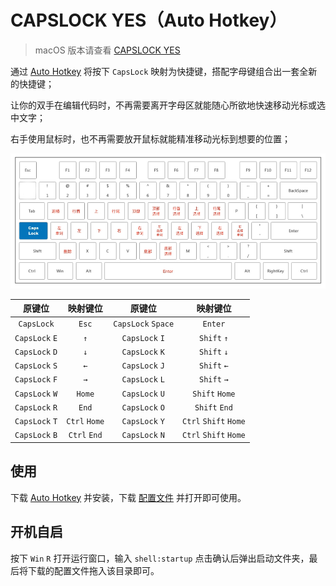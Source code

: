 # CAPSLOCK YES（Auto Hotkey）

> macOS 版本请查看 [CAPSLOCK YES](https://github.com/lianginx/capslock-yes)

通过 [Auto Hotkey](https://www.autohotkey.com/) 将按下 `CapsLock` 映射为快捷键，搭配字母键组合出一套全新的快捷键；

让你的双手在编辑代码时，不再需要离开字母区就能随心所欲地快速移动光标或选中文字；

右手使用鼠标时，也不再需要放开鼠标就能精准移动光标到想要的位置；

![key-bitmap](assets/key-bitmap.jpg)

|     原键位     |   映射键位    |       原键位       |       映射键位        |
| :------------: | :-----------: | :----------------: | :-------------------: |
|   `CapsLock`   |     `Esc`     | `CapsLock` `Space` |        `Enter`        |
| `CapsLock` `E` |      `↑`      |   `CapsLock` `I`   |      `Shift` `↑`      |
| `CapsLock` `D` |      `↓`      |   `CapsLock` `K`   |      `Shift` `↓`      |
| `CapsLock` `S` |      `←`      |   `CapsLock` `J`   |      `Shift` `←`      |
| `CapsLock` `F` |      `→`      |   `CapsLock` `L`   |      `Shift` `→`      |
| `CapsLock` `W` |    `Home`     |   `CapsLock` `U`   |    `Shift` `Home`     |
| `CapsLock` `R` |     `End`     |   `CapsLock` `O`   |     `Shift` `End`     |
| `CapsLock` `T` | `Ctrl` `Home` |   `CapsLock` `Y`   | `Ctrl` `Shift` `Home` |
| `CapsLock` `B` | `Ctrl` `End`  |   `CapsLock` `N`   | `Ctrl` `Shift` `Home` |

## 使用

下载 [Auto Hotkey](https://www.autohotkey.com/) 并安装，下载 [配置文件](capslock-yes.ahk) 并打开即可使用。

## 开机自启

按下 `Win` `R` 打开运行窗口，输入 `shell:startup` 点击确认后弹出启动文件夹，最后将下载的配置文件拖入该目录即可。
